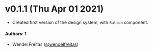 # v0.1.1 (Thu Apr 01 2021)

- Created first version of the design system, with `Button` component.

#### Authors: 1

- Wendel Freitas ([@wendelfreitas](https://github.com/wendelfreitas))

